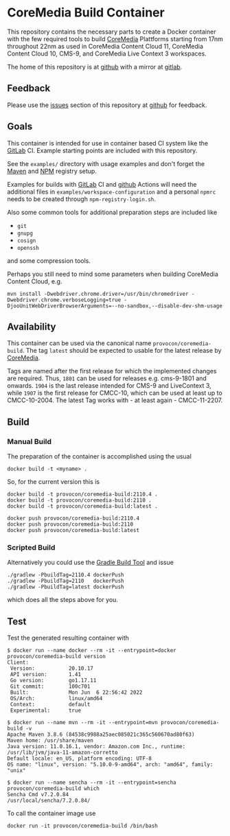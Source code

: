 # CoreMedia Build Container

This repository contains the necessary parts to create a Docker container with
the few required tools to build [CoreMedia][coremedia] Plattforms starting from
17nm throughout 22nm as used in CoreMedia Content Cloud 11, CoreMedia Content
Cloud 10, CMS-9, and CoreMedia Live Context 3 workspaces.

The home of this repository is at [github][github] with a mirror at
[gitlab][gitlab].

## Feedback

Please use the [issues][issues] section of this repository at [github][github] 
for feedback. 

## Goals

This container is intended for use in container based CI system like the
[GitLab][gitlabci] CI. Example starting points are included with this
repository.

See the `examples/` directory with usage examples and don't forget the
[Maven][maven] and [NPM][npm] registry setup.

Examples for builds with [GitLab][gitlabci] CI and [github][github] Actions
will need the additional files in `examples/workspace-configuration` and
a personal `npmrc` needs to be created through `npm-registry-login.sh`.

Also some common tools for additional preparation steps are included like

* `git`
* `gnupg`
* `cosign`
* `openssh`

and some compression tools.

Perhaps you still need to mind some parameters when building CoreMedia Content
Cloud, e.g.

```
mvn install -Dwebdriver.chrome.driver=/usr/bin/chromedriver -Dwebdriver.chrome.verboseLogging=true -DjooUnitWebDriverBrowserArguments=--no-sandbox,--disable-dev-shm-usage
```

## Availability

This container can be used via the canonical name `provocon/coremedia-build`.
The tag `latest` should be expected to usable for the latest release by
[CoreMedia][coremedia].

Tags are named after the first release for which the implemented changes are
required. Thus, `1801` can be used for releases e.g. cms-9-1801 and onwards. 
`1904` is the last release intended for CMS-9 and LiveContext 3, while `1907`
is the first release for CMCC-10, which can be used at least up to CMCC-10-2004.
The latest Tag works with - at least again - CMCC-11-2207.

## Build

### Manual Build

The preparation of the container is accomplished using the usual

```
docker build -t <myname> .
```

So, for the current version this is

```
docker build -t provocon/coremedia-build:2110.4 .
docker build -t provocon/coremedia-build:2110 .
docker build -t provocon/coremedia-build:latest .
```

```
docker push provocon/coremedia-build:2110.4
docker push provocon/coremedia-build:2110
docker push provocon/coremedia-build:latest
```

### Scripted Build

Alternatively you could use the [Gradle Build Tool][gradle] and issue

```
./gradlew -PbuildTag=2110.4 dockerPush
./gradlew -PbuildTag=2110   dockerPush
./gradlew -PbuildTag=latest dockerPush
```

which does all the steps above for you.


## Test

Test the generated resulting container with

```
$ docker run --name docker --rm -it --entrypoint=docker provocon/coremedia-build version
Client:
 Version:           20.10.17
 API version:       1.41
 Go version:        go1.17.11
 Git commit:        100c701
 Built:             Mon Jun  6 22:56:42 2022
 OS/Arch:           linux/amd64
 Context:           default
 Experimental:      true
```

```
$ docker run --name mvn --rm -it --entrypoint=mvn provocon/coremedia-build -v
Apache Maven 3.8.6 (84538c9988a25aec085021c365c560670ad80f63)
Maven home: /usr/share/maven
Java version: 11.0.16.1, vendor: Amazon.com Inc., runtime: /usr/lib/jvm/java-11-amazon-corretto
Default locale: en_US, platform encoding: UTF-8
OS name: "linux", version: "5.10.0-9-amd64", arch: "amd64", family: "unix"
```

```
$ docker run --name sencha --rm -it --entrypoint=sencha provocon/coremedia-build which
Sencha Cmd v7.2.0.84
/usr/local/sencha/7.2.0.84/
```

To call the container image use

```
docker run -it provocon/coremedia-build /bin/bash
```

[sencha]: https://www.sencha.com/products/extjs/cmd-download/
[coremedia]: http://www.coremedia.com/
[gitlabci]: https://gitlab.com/
[issues]: https://github.com/provocon/coremedia-build-docker/issues
[github]: https://github.com/provocon/coremedia-build-docker
[gitlab]: https://gitlab.com/provocon/coremedia-build-docker
[maven]: https://maven.apache.org/
[gradle]: https://gradle.org/
[npm]: https://www.npmjs.com/
